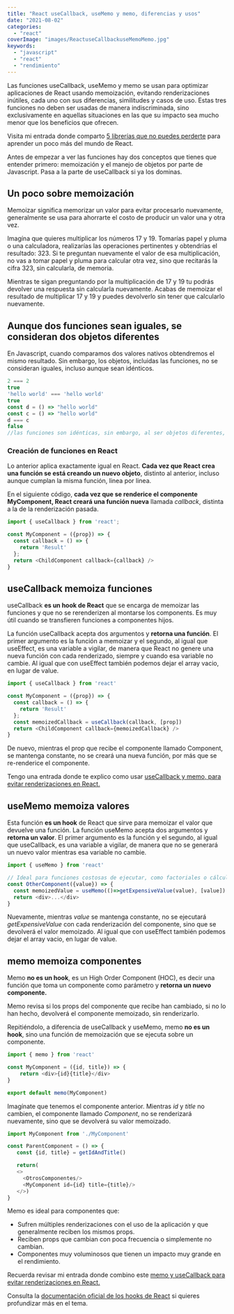 ```yaml
---
title: "React useCallback, useMemo y memo, diferencias y usos"
date: "2021-08-02"
categories: 
  - "react"
coverImage: "images/ReactuseCallbackuseMemoMemo.jpg"
keywords:
  - "javascript"
  - "react"
  - "rendimiento"
---
```


Las funciones useCallback, useMemo y memo se usan para optimizar aplicaciones de React usando memoización, evitando renderizaciones inútiles, cada uno con sus diferencias, similitudes y casos de uso. Estas tres funciones no deben ser usadas de manera indiscriminada, sino exclusivamente en aquellas situaciones en las que su impacto sea mucho menor que los beneficios que ofrecen.

Visita mi entrada donde comparto [5 librerías que no puedes perderte](https://coffeebytes.dev/5-librerias-geniales-de-react-que-debes-conocer/) para aprender un poco más del mundo de React.

Antes de empezar a ver las funciones hay dos conceptos que tienes que entender primero: memoización y el manejo de objetos por parte de Javascript. Pasa a la parte de useCallback si ya los dominas.

## Un poco sobre memoización

Memoizar significa memorizar un valor para evitar procesarlo nuevamente, generalmente se usa para ahorrarte el costo de producir un valor una y otra vez.

Imagína que quieres multiplicar los números 17 y 19. Tomarías papel y pluma o una calculadora, realizarías las operaciones pertinentes y obtendrías el resultado: 323. Si te preguntan nuevamente el valor de esa multiplicación, no vas a tomar papel y pluma para calcular otra vez, sino que recitarás la cifra 323, sin calcularla, de memoria.

Mientras te sigan preguntando por la multiplicación de 17 y 19 tu podrás devolver una respuesta sin calcularla nuevamente. Acabas de memoizar el resultado de multiplicar 17 y 19 y puedes devolverlo sin tener que calcularlo nuevamente.

## Aunque dos funciones sean iguales, se consideran dos objetos diferentes

En Javascript, cuando comparamos dos valores nativos obtendremos el mismo resultado. Sin embargo, los objetos, incluidas las funciones, no se consideran iguales, incluso aunque sean idénticos.

```javascript
2 === 2
true
'hello world' === 'hello world'
true
const d = () => "hello world"
const c = () => "hello world"
d === c
false
//las funciones son idénticas, sin embargo, al ser objetos diferentes, no son iguales para JS
```

### Creación de funciones en React

Lo anterior aplica exactamente igual en React. **Cada vez que React crea una función se está creando un nuevo objeto**, distinto al anterior, incluso aunque cumplan la misma función, linea por linea.

En el siguiente código, **cada vez que se renderice el componente MyComponent, React creará una función nueva** llamada _callback_, distinta a la de la renderización pasada.

```javascript
import { useCallback } from 'react';

const MyComponent = ({prop}) => {
  const callback = () => {
    return 'Result'
  };
  return <ChildComponent callback={callback} />
}
```

## useCallback memoiza funciones

useCallback **es un hook de React** que se encarga de memoizar las funciones y que no se rerenderizen al montarse los components. Es muy útil cuando se transfieren funciones a componentes hijos.

La función useCallback acepta dos argumentos y **retorna una función**. El primer argumento es la función a memoizar y el segundo, al igual que useEffect, es una variable a vigilar, de manera que React no genere una nueva función con cada renderizado, siempre y cuando esa variable no cambie. Al igual que con useEffect también podemos dejar el array vacio, en lugar de value.

```javascript
import { useCallback } from 'react'

const MyComponent = ({prop}) => {
  const callback = () => {
    return 'Result'
  };
  const memoizedCallback = useCallback(callback, [prop])
  return <ChildComponent callback={memoizedCallback} />
}
```

De nuevo, mientras el prop que recibe el componente llamado Component, se mantenga constante, no se creará una nueva función, por más que se re-renderice el componente.

Tengo una entrada donde te explico como usar [useCallback y memo, para evitar renderizaciones en React.](https://coffeebytes.dev/react-memo-y-usecallback-para-evitar-renderizaciones/)

## useMemo memoiza valores

Esta función **es un hook** de React que sirve para memoizar el valor que devuelve una función. La función useMemo acepta dos argumentos y **retorna un valor**. El primer argumento es la función y el segundo, al igual que useCallback, es una variable a vigilar, de manera que no se generará un nuevo valor mientras esa variable no cambie.

```javascript
import { useMemo } from 'react'

// Ideal para funciones costosas de ejecutar, como factoriales o cálculos complejos
const OtherComponent({value}) => {
  const memoizedValue = useMemo(()=>getExpensiveValue(value), [value])
  return <div>...</div>
}
```

Nuevamente, mientras _value_ se mantenga constante, no se ejecutará _getExpensiveValue_ con cada renderización del componente, sino que se devolverá el valor memoizado. Al igual que con useEffect también podemos dejar el array vacio, en lugar de value.

## memo memoiza componentes

Memo **no es un hook**, es un High Order Component (HOC), es decir una función que toma un componente como parámetro y **retorna un nuevo componente.**

Memo revisa si los props del componente que recibe han cambiado, si no lo han hecho, devolverá el componente memoizado, sin renderizarlo.

Repitiéndolo, a diferencia de useCallback y useMemo, memo **no es un hook**, sino una función de memoización que se ejecuta sobre un componente.

```javascript
import { memo } from 'react'

const MyComponent = ({id, title}) => {
    return <div>{id}{title}</div>
}

export default memo(MyComponent)
```

Imagínate que tenemos el componente anterior. Mientras _id_ y _title_ no cambien, el componente llamado _Component_, no se renderizará nuevamente, sino que se devolverá su valor memoizado.

```javascript
import MyComponent from './MyComponent'

const ParentComponent = () => {
   const {id, title} = getIdAndTitle()

   return(
   <>
     <OtrosComponentes/>
     <MyComponent id={id} title={title}/>
   </>)
}
```

Memo es ideal para componentes que:

- Sufren múltiples renderizaciones con el uso de la aplicación y que generalmente reciben los mismos props.
- Reciben props que cambian con poca frecuencia o simplemente no cambian.
- Componentes muy voluminosos que tienen un impacto muy grande en el rendimiento.

Recuerda revisar mi entrada donde combino este [memo y useCallback para evitar renderizaciones en React.](https://coffeebytes.dev/react-memo-y-usecallback-para-evitar-renderizaciones/)

Consulta la [documentación oficial de los hooks de React](https://es.reactjs.org/docs/hooks-reference.html) si quieres profundizar más en el tema.
